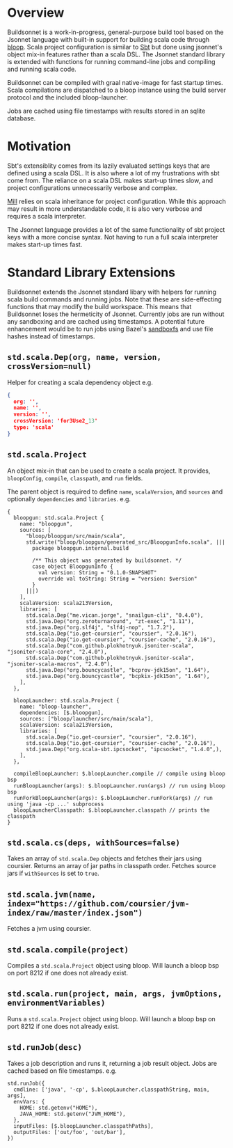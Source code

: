 # Overview
Buildsonnet is a work-in-progress, general-purpose build tool based on the
Jsonnet language with built-in support for building scala code through
[bloop](https://scalacenter.github.io/bloop/). Scala project configuration is
similar to [Sbt](https://www.scala-sbt.org) but done using jsonnet's object mix-in features rather than a
scala DSL. The Jsonnet standard library is extended with functions for running
command-line jobs and compiling and running scala code.

Buildsonnet can be compiled with graal native-image for fast startup times.
Scala compilations are dispatched to a bloop instance using the build server
protocol and the included bloop-launcher.

Jobs are cached using file timestamps with results stored in an sqlite
database.

# Motivation
Sbt's extensiblity comes from its lazily evaluated settings keys that are
defined using a scala DSL. It is also where a lot of my frustrations with sbt
come from. The reliance on a scala DSL makes start-up times slow, and project
configurations unnecessarily verbose and complex.

[Mill](https://com-lihaoyi.github.io/mill/mill/Intro_to_Mill.html) relies on
scala inheritance for project configuration. While this approach may result in
more understandable code, it is also very verbose and requires a scala
interpreter.

The Jsonnet language provides a lot of the same functionality of sbt project
keys with a more concise syntax. Not having to run a full scala interpreter
makes start-up times fast.

# Standard Library Extensions
Buildsonnet extends the Jsonnet standard libary with helpers for running scala
build commands and running jobs. Note that these are side-effecting functions
that may modify the build workspace. This means that Buildsonnet loses the
hermeticity of Jsonnet. Currently jobs are run without any sandboxing and are
cached using timestamps. A potential future enhancement would be to run jobs
using Bazel's [sandboxfs](https://github.com/bazelbuild/sandboxfs) and use file
hashes instead of timestamps.

## `std.scala.Dep(org, name, version, crossVersion=null)`
Helper for creating a scala dependency object e.g.
```json
{
  org: '',
  name: '',
  version: '',
  crossVersion: 'for3Use2_13'
  type: 'scala'
}
```

## `std.scala.Project`
An object mix-in that can be used to create a scala project. It provides,
`bloopConfig`, `compile`, `classpath`, and `run` fields.

The parent object is required to define `name`, `scalaVersion`, and `sources`
and optionally `dependencies` and `libraries`. e.g.
```jsonnet
{
  bloopgun: std.scala.Project {
    name: "bloopgun",
    sources: [
      "bloop/bloopgun/src/main/scala",
      std.write("bloop/bloopgun/generated_src/BloopgunInfo.scala", |||
        package bloopgun.internal.build

        /** This object was generated by buildsonnet. */
        case object BloopgunInfo {
          val version: String = "0.1.0-SNAPSHOT"
          override val toString: String = "version: $version"
        }
      |||)
    ],
    scalaVersion: scala213Version,
    libraries: [
      std.scala.Dep("me.vican.jorge", "snailgun-cli", "0.4.0"),
      std.java.Dep("org.zeroturnaround", "zt-exec", "1.11"),
      std.java.Dep("org.slf4j", "slf4j-nop", "1.7.2"),
      std.scala.Dep("io.get-coursier", "coursier", "2.0.16"),
      std.scala.Dep("io.get-coursier", "coursier-cache", "2.0.16"),
      std.scala.Dep("com.github.plokhotnyuk.jsoniter-scala", "jsoniter-scala-core", "2.4.0"),
      std.scala.Dep("com.github.plokhotnyuk.jsoniter-scala", "jsoniter-scala-macros", "2.4.0"),
      std.java.Dep("org.bouncycastle", "bcprov-jdk15on", "1.64"),
      std.java.Dep("org.bouncycastle", "bcpkix-jdk15on", "1.64"),
    ],
  },

  bloopLauncher: std.scala.Project {
    name: "bloop-launcher",
    dependencies: [$.bloopgun],
    sources: ["bloop/launcher/src/main/scala"],
    scalaVersion: scala213Version,
    libraries: [
      std.scala.Dep("io.get-coursier", "coursier", "2.0.16"),
      std.scala.Dep("io.get-coursier", "coursier-cache", "2.0.16"),
      std.java.Dep("org.scala-sbt.ipcsocket", "ipcsocket", "1.4.0",),
    ],
  },

  compileBloopLauncher: $.bloopLauncher.compile // compile using bloop bsp
  runBloopLauncher(args): $.bloopLauncher.run(args) // run using bloop bsp
  runForkBloopLauncher(args): $.bloopLauncher.runFork(args) // run using 'java -cp ...' subprocess
  bloopLauncherClasspath: $.bloopLauncher.classpath // prints the classpath
}
```

## `std.scala.cs(deps, withSources=false)`
Takes an array of `std.scala.Dep` objects and fetches their jars using
coursier. Returns an array of jar paths in classpath order. Fetches source jars
if `withSources` is set to `true`.

## `std.scala.jvm(name, index="https://github.com/coursier/jvm-index/raw/master/index.json")`
Fetches a jvm using coursier.

## `std.scala.compile(project)`
Compiles a `std.scala.Project` object using bloop. Will launch a bloop bsp on
port 8212 if one does not already exist.

## `std.scala.run(project, main, args, jvmOptions, environmentVariables)`
Runs a `std.scala.Project` object using bloop. Will launch a bloop bsp on port
8212 if one does not already exist.


## `std.runJob(desc)`
Takes a job description and runs it, returning a job result object. Jobs are
cached based on file timestamps. e.g.
```jsonnet
std.runJob({
  cmdline: ['java', '-cp', $.bloopLauncher.classpathString, main, args],
  envVars: {
    HOME: std.getenv("HOME"),
    JAVA_HOME: std.getenv("JVM_HOME"),
  },
  inputFiles: [$.bloopLauncher.classpathPaths],
  outputFiles: ['out/foo', 'out/bar'],
})
```
